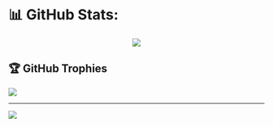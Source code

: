 <!-- # 📊 GitHub Stats: -->
<!-- ![](https://github-readme-stats.vercel.app/api?username=jackonedev&theme=dark&hide_border=false&include_all_commits=true&count_private=true)<br/> -->
<!-- ![](https://github-readme-streak-stats.herokuapp.com/?user=jackonedev&theme=dark&hide_border=false)<br/> -->



<!-- ##
![](https://github-readme-stats.vercel.app/api/top-langs/?username=jackonedev&theme=dark&hide_border=false&include_all_commits=true&count_private=true&layout=compact) -->
# 📊 GitHub Stats:
<center>
    
    
![](https://github-readme-stats.vercel.app/api/top-langs/?username=jackonedev&theme=swift&hide_border=false&include_all_commits=true&count_private=true&layout=compact)
    
    
</center>


## 🏆 GitHub Trophies
![](https://github-profile-trophy.vercel.app/?username=jackonedev&theme=dracula&no-frame=false&no-bg=false&margin-w=4)

---
[![](https://visitcount.itsvg.in/api?id=jackonedev&icon=0&color=0)](https://visitcount.itsvg.in)

<!-- Proudly created with GPRM ( https://gprm.itsvg.in ) -->